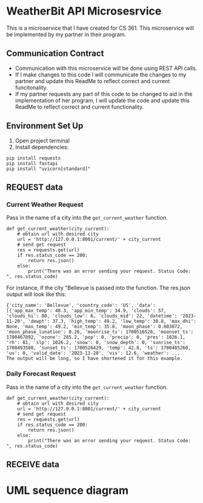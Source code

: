 # WeatherBit API Microsesrvice
This is a microservice that I have created for CS 361. This microservice will be implemented by my partner in their program. 

## Communication Contract
* Communication with this microservice will be done using REST API calls. 
* If I make changes to this code I will communicate the changes to my partner and update this ReadMe to reflect correct and current funcitonality.
* If my partner requests any part of this code to be changed to aid in the implementation of her program, I will update the code and update this ReadMe to reflect correct and current functionality. 

## Environment Set Up 

1. Open project terminal
2. Install dependencies:
```
pip install requests
pip install fastapi
pip install "uvicorn[standard]"
```

## REQUEST data 
### Current Weather Request
Pass in the name of a city into the ```get_current_weather``` function. 
```
def get_current_weather(city_current):
    # obtain url with desired city
    url = 'http://127.0.0.1:8001/current/' + city_current
    # send get request
    res = requests.get(url)
    if res.status_code == 200:
        return res.json()
    else:
        print("There was an error sending your request. Status Code: ", res.status_code)
```
For instance, if the city "Bellevue is passed into the function. The res.json output will look like this:
```
{'city_name': 'Bellevue', 'country_code': 'US', 'data': [{'app_max_temp': 48.3, 'app_min_temp': 34.9, 'clouds': 57, 'clouds_hi': 80, 'clouds_low': 6, 'clouds_mid': 22, 'datetime': '2023-11-20', 'dewpt': 37.3, 'high_temp': 49.2, 'low_temp': 38.8, 'max_dhi': None, 'max_temp': 49.2, 'min_temp': 35.8, 'moon_phase': 0.603872, 'moon_phase_lunation': 0.26, 'moonrise_ts': 1700516528, 'moonset_ts': 1700467892, 'ozone': 285.2, 'pop': 0, 'precip': 0, 'pres': 1026.1, 'rh': 81, 'slp': 1026.2, 'snow': 0, 'snow_depth': 0, 'sunrise_ts': 1700493580, 'sunset_ts': 1700526429, 'temp': 42.8, 'ts': 1700485260, 'uv': 0, 'valid_date': '2023-11-20', 'vis': 12.6, 'weather': ...
The output will be long, so I have shortened it for this example. 
```

### Daily Forecast Request
Pass in the name of a city into the ```get_current_weather``` function. 
```
def get_current_weather(city_current):
    # obtain url with desired city
    url = 'http://127.0.0.1:8001/current/' + city_current
    # send get request
    res = requests.get(url)
    if res.status_code == 200:
        return res.json()
    else:
        print("There was an error sending your request. Status Code: ", res.status_code)
```

## RECEIVE data

# UML sequence diagram 

